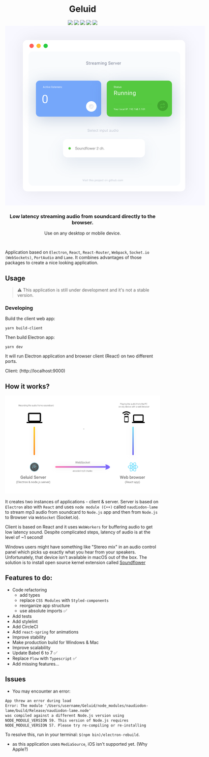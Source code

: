 <div align="center">
  <h1>Geluid</h1>

  <img src="https://img.shields.io/github/issues/kulek1/geluid.svg?style=flat-square" />
  <img src="https://img.shields.io/david/dev/kulek1/geluid.svg?style=flat-square" />
  <img src="https://img.shields.io/github/license/kulek1/geluid.svg?color=%2344cc12%3B&style=flat-square" />
  <img src="https://img.shields.io/github/package-json/v/kulek1/Geluid/dev?style=flat-square" />
  <img src="https://img.shields.io/github/package-json/dependency-version/kulek1/geluid/react.svg?style=flat-square" />
  <br/>
  <img src="https://raw.githubusercontent.com/kulek1/readmeimages/master/geluid.png" style="max-width: 650px"/>
  <h3>Low latency streaming audio from soundcard directly to the browser.</h3>
  <p>Use on any desktop or mobile device.</p>
</div>

<br/>

Application based on `Electron`, `React`, `React-Router`, `Webpack`, `Socket.io (WebSockets)`, `PortAudio` and `Lame`.
It combines advantages of those packages to create a nice looking application.

## Usage

> :warning: This application is still under development and it's not a stable version.

### Developing

Build the client web app:

```
yarn build-client
```

Then build Electron app:

```
yarn dev
```

It will run Electron application and browser client (React) on two different ports.

Client: (http://localhost:9000)

## How it works?

<div align="center">
  <img src="https://raw.githubusercontent.com/kulek1/readmeimages/master/geluid-how-it-works.png" />
</div>

It creates two instances of applications - client & server.
Server is based on `Electron` also with `React` and uses `node module (C++)` called `naudiodon-lame` to stream mp3 audio from soundcard to `Node.js` app and then from `Node.js` to Browser via `WebSocket` (Socket.io).

Client is based on React and it uses `WebWorkers` for buffering audio to get low latency sound.
Despite complicated steps, latency of audio is at the level of ~1 second!

Windows users might have something like "Stereo mix" in an audio control panel which picks up exactly what you hear from your speakers. Unfortunately, that device isn't available in macOS out of the box. The solution is to install open source kernel extension called [Soundflower](https://rogueamoeba.com/freebies/soundflower/)

## Features to do:

- Code refactoring
  - add types
  - replace `CSS Modules` with `Styled-components`
  - reorganize app structure
  - use absolute imports ✅
- Add tests
- Add stylelint
- Add CircleCI
- Add `react-spring` for animations
- Improve stability
- Make production build for Windows & Mac
- Improve scalability
- Update Babel 6 to 7 ✅
- Replace `Flow` with `Typescript` ✅
- Add missing features...

## Issues

- You may encounter an error:

```
App threw an error during load
Error: The module '/Users/username/Geluid/node_modules/naudiodon-lame/build/Release/naudiodon-lame.node'
was compiled against a different Node.js version using
NODE_MODULE_VERSION 59. This version of Node.js requires
NODE_MODULE_VERSION 57. Please try re-compiling or re-installing
```

To resolve this, run in your terminal: `$(npm bin)/electron-rebuild`.

- as this application uses `MediaSource`, iOS isn't supported yet. (Why Apple?)
